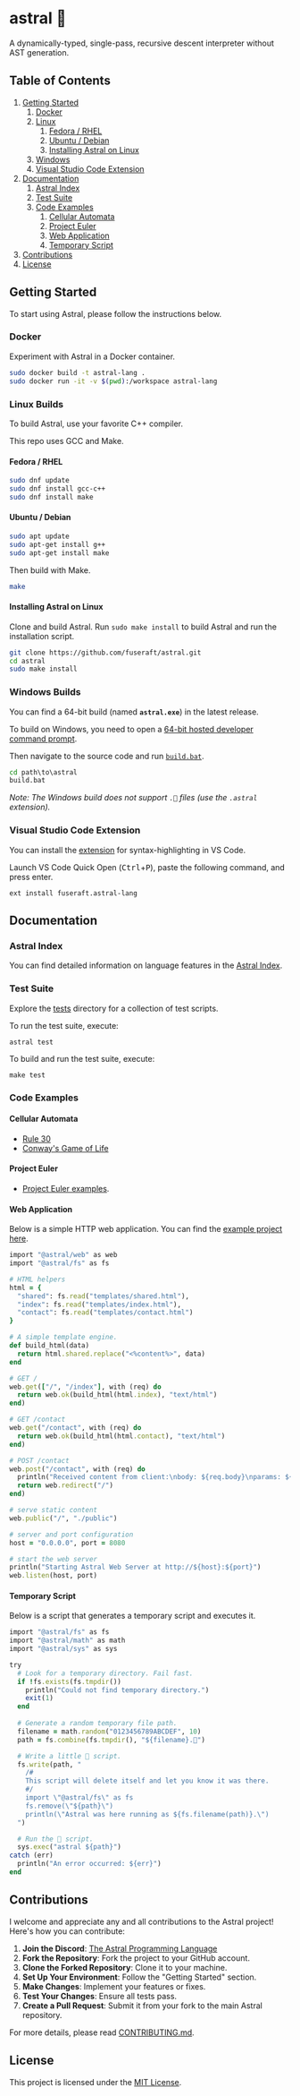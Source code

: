 # astral 🚀

A dynamically-typed, single-pass, recursive descent interpreter without AST generation.

## Table of Contents

1. [Getting Started](#getting-started)
   1. [Docker](#docker)
   2. [Linux](#linux-builds)
      1. [Fedora / RHEL](#fedora--rhel)
      2. [Ubuntu / Debian](#ubuntu--debian)
      3. [Installing Astral on Linux](#installing-astral-on-linux)
   3. [Windows](#windows-builds)
   4. [Visual Studio Code Extension](#visual-studio-code-extension)
2. [Documentation](#documentation)
   1. [Astral Index](#astral-index)
   1. [Test Suite](#test-suite)
   2. [Code Examples](#code-examples)
      1. [Cellular Automata](#cellular-automata)
      2. [Project Euler](#project-euler)
      3. [Web Application](#web-application)
      4. [Temporary Script](#temporary-script)
3. [Contributions](#contributions)
4. [License](#license)

## Getting Started

To start using Astral, please follow the instructions below. 

### Docker

Experiment with Astral in a Docker container.

```bash
sudo docker build -t astral-lang .
sudo docker run -it -v $(pwd):/workspace astral-lang
```

### Linux Builds

To build Astral, use your favorite C++ compiler.

This repo uses GCC and Make.

#### Fedora / RHEL

```bash
sudo dnf update
sudo dnf install gcc-c++
sudo dnf install make
```

#### Ubuntu / Debian

```bash
sudo apt update
sudo apt-get install g++
sudo apt-get install make
```

Then build with Make.

```bash
make
```

#### Installing Astral on Linux

Clone and build Astral.  Run `sudo make install` to build Astral and run the installation script.

```bash
git clone https://github.com/fuseraft/astral.git
cd astral
sudo make install
```

### Windows Builds

You can find a 64-bit build (named **`astral.exe`**) in the latest release.

To build on Windows, you need to open a [64-bit hosted developer command prompt](https://learn.microsoft.com/en-us/cpp/build/how-to-enable-a-64-bit-visual-cpp-toolset-on-the-command-line?view=msvc-170).

Then navigate to the source code and run [`build.bat`](build.bat).

```cmd
cd path\to\astral
build.bat
```

*Note: The Windows build does not support `.🚀` files (use the `.astral` extension).*

### Visual Studio Code Extension

You can install the [extension](https://marketplace.visualstudio.com/items?itemName=fuseraft.astral-lang) for syntax-highlighting in VS Code.

Launch VS Code Quick Open (<kbd>Ctrl</kbd>+<kbd>P</kbd>), paste the following command, and press enter.
```
ext install fuseraft.astral-lang
```

## Documentation

### Astral Index

You can find detailed information on language features in the [Astral Index](docs/README.md).

### Test Suite

Explore the [tests](tests/) directory for a collection of test scripts. 

To run the test suite, execute:

```shell
astral test
```

To build and run the test suite, execute:

```shell
make test
```

### Code Examples

#### Cellular Automata

- [Rule 30](examples/ca.🚀)
- [Conway's Game of Life](examples/life.🚀)

#### Project Euler

- [Project Euler examples](examples/project_euler/).

#### Web Application

Below is a simple HTTP web application. You can find the [example project here](examples/webapp/app.🚀).

```ruby
import "@astral/web" as web
import "@astral/fs" as fs

# HTML helpers
html = {
  "shared": fs.read("templates/shared.html"),
  "index": fs.read("templates/index.html"),
  "contact": fs.read("templates/contact.html")
}

# A simple template engine.
def build_html(data)
  return html.shared.replace("<%content%>", data)
end

# GET /
web.get(["/", "/index"], with (req) do
  return web.ok(build_html(html.index), "text/html")
end)

# GET /contact
web.get("/contact", with (req) do
  return web.ok(build_html(html.contact), "text/html")
end)

# POST /contact
web.post("/contact", with (req) do  
  println("Received content from client:\nbody: ${req.body}\nparams: ${req.params}")
  return web.redirect("/")
end)

# serve static content
web.public("/", "./public")

# server and port configuration
host = "0.0.0.0", port = 8080

# start the web server
println("Starting Astral Web Server at http://${host}:${port}")
web.listen(host, port)
```

#### Temporary Script

Below is a script that generates a temporary script and executes it.

```ruby
import "@astral/fs" as fs
import "@astral/math" as math
import "@astral/sys" as sys

try
  # Look for a temporary directory. Fail fast.
  if !fs.exists(fs.tmpdir())
    println("Could not find temporary directory.")
    exit(1)
  end
  
  # Generate a random temporary file path.
  filename = math.random("0123456789ABCDEF", 10)
  path = fs.combine(fs.tmpdir(), "${filename}.🚀")

  # Write a little 🚀 script.
  fs.write(path, "
    /#
    This script will delete itself and let you know it was there.
    #/
    import \"@astral/fs\" as fs
    fs.remove(\"${path}\")
    println(\"Astral was here running as ${fs.filename(path)}.\")
  ")

  # Run the 🚀 script.
  sys.exec("astral ${path}")
catch (err)
  println("An error occurred: ${err}")
end
```

## Contributions

I welcome and appreciate any and all contributions to the Astral project! Here's how you can contribute:

1. **Join the Discord**: [The Astral Programming Language](https://discord.com/channels/1221516965743431841/1221553678104920195)
2. **Fork the Repository**: Fork the project to your GitHub account.
3. **Clone the Forked Repository**: Clone it to your machine.
4. **Set Up Your Environment**: Follow the "Getting Started" section.
5. **Make Changes**: Implement your features or fixes.
6. **Test Your Changes**: Ensure all tests pass.
7. **Create a Pull Request**: Submit it from your fork to the main Astral repository.

For more details, please read [CONTRIBUTING.md](CONTRIBUTING.md).

## License

This project is licensed under the [MIT License](LICENSE).
